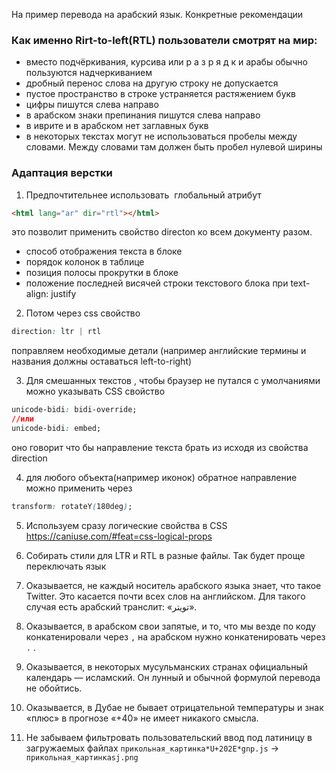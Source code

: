 На пример перевода на арабский язык. Конкретные рекомендации

### Как именно Rirt-to-left(RTL) пользователи смотрят на мир:

- вместо подчёркивания, курсива или р а з р я д к и арабы обычно пользуются надчеркиванием
- дробный перенос слова на другую строку не допускается
- пустое пространство в строке устраняется растяжением букв
- цифры пишутся слева направо
- в арабском знаки препинания пишутся слева направо
- в иврите и в арабском нет заглавных букв
- в некоторых текстах могут не использоваться пробелы между словами. Между словами там должен быть пробел нулевой ширины

  
  
### Адаптация верстки

1. Предпочтительнее использовать  глобальный атрибут 
```html
<html lang="ar" dir="rtl"></html>
```
это позволит применить свойство directon ко всем документу разом.
- способ отображения текста в блоке
- порядок колонок в таблице
- позиция полосы прокрутки в блоке
- положение последней висячей строки текстового блока при text-align: justify

2. Потом через css свойство
```css
direction: ltr | rtl
```
поправляем необходимые детали (например английские термины и названия должны оставаться left-to-right)

3. Для смешанных текстов , чтобы браузер не путался с умолчаниями можно указывать CSS свойство
```css
unicode-bidi: bidi-override;
//или
unicode-bidi: embed;
```
оно говорит что бы направление текста брать из исходя из свойства direction

4. для любого объекта(например иконок) обратное направление можно применить через
```css
transform: rotateY(180deg);
```

5. Используем сразу логические свойства в CSS https://caniuse.com/#feat=css-logical-props

6. Собирать стили для LTR и RTL в разные файлы. Так будет проще переключать язык

7. Оказывается, не каждый носитель арабского языка знает, что такое Twitter. Это касается почти всех слов на английском. Для такого случая есть арабский транслит: «تويتر».

8. Оказывается, в арабском свои запятые, и то, что мы везде по коду конкатенировали через `,` на арабском нужно конкатенировать через `،` .

9. Оказывается, в некоторых мусульманских странах официальный календарь — исламский. Он лунный и обычной формулой перевода не обойтись.

10. Оказывается, в Дубае не бывает отрицательной температуры и знак «плюс» в прогнозе «+40» не имеет никакого смысла.

11. Не забываем фильтровать пользовательский ввод под латиницу в загружаемых файлах
`прикольная_картинка*U+202E*gnp.js` → `прикольная_картинкаsj.png` 
